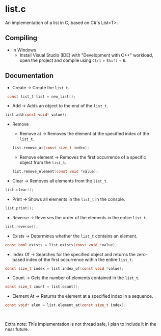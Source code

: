 # list.c
An implementation of a list in C, based on C#'s List&lt;T>.

## Compiling
- In Windows
    - Install Visual Studio (IDE) with "Development with C++" workload, open the project and compile using `Ctrl` + `Shift` + `B`.

## Documentation
- Create -> Create the `list_t`.
```C
 const list_t list = new_list();
```

- Add -> Adds an object to the end of the `list_t`.
```C
list.add(const void* value);
```

- Remove
	- Remove at -> Removes the element at the specified index of the `list_t`.
	```C
    list.remove_at(const size_t index);
	```

	- Remove element -> Removes the first occurrence of a specific object from the `list_t`.
	```C
	list.remove_element(const void *value);
	```

- Clear -> Removes all elements from the `list_t`.
```C
list.clear();
```

- Print -> Shows all elements in the `list_t` in the console.
```C
list.print();
```

- Reverse -> Reverses the order of the elements in the entire `list_t`.
```C
list.reverse();
```

- Exists -> Determines whether the `list_t` contains an element.
```C
const bool exists = list.exists(const void *value);
```

- Index Of -> Searches for the specified object and returns the zero-based index of the first occurrence within the entire `list_t`.
```C
const size_t index = list.index_of(const void *value);
```

- Count -> Gets the number of elements contained in the `list_t`.
```C
const size_t count = list.count();
```

- Element At -> Returns the element at a specified index in a sequence.
```C
const void* elem = list.element_at(const size_t index);
```
<br>

Extra note: This implementation is not thread safe, I plan to include it in the near future.